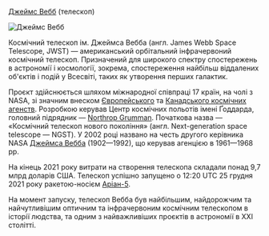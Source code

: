 [Джеймс Вебб](https://uk.wikipedia.org/wiki/Джеймс_Вебб_(телескоп)#cite_note-3) (телескоп)

![Джеймс Вебб](https://upload.wikimedia.org/wikipedia/commons/thumb/3/3a/2294_Mission_Posters_Webb_English-1200.jpg/300px-2294_Mission_Posters_Webb_English-1200.jpg "телескоп")

Космічний телескоп ім. Джеймса Вебба (англ. James Webb Space Telescope, JWST) — американський орбітальний інфрачервоний космічний телескоп. Призначений для широкого спектру спостережень в астрономії і космології, зокрема, спостереження найбільш віддалених об'єктів і подій у Всесвіті, таких як утворення перших галактик.

Проєкт здійснюється шляхом міжнародної співпраці 17 країн, на чолі з NASA, зі значним внеском [Європейського](https://uk.wikipedia.org/wiki/Європейське_космічне_агентство) та [Канадського космічних агенств](https://uk.wikipedia.org/wiki/Канадське_космічне_агентство). Розробкою керував Центр космічних польотів імені Ґоддарда, головний підрядник — [Northrop Grumman](https://uk.wikipedia.org/wiki/Northrop_Grumman). Початкова назва — «Космічний телескоп нового покоління» (англ. Next-generation space telescope — NGST). У 2002 році названо на честь другого керівника NASA [Джеймса Вебба](https://uk.wikipedia.org/wiki/Джеймс_Вебб) (1902—1992), що керував агенцією в 1961—1968 рр.

На кінець 2021 року витрати на створення телескопа складали понад 9,7 млрд доларів США. Телескоп успішно запущено о 12:20 UTC 25 грудня 2021 року ракетою-носієм [Аріан-5](https://uk.wikipedia.org/wiki/Ariane_5).

На момент запуску, телескоп Вебба був найбільшим, найдорожчим та найчутливішим оптичним та інфрачервоним космічним телескопом в історії людства, та одним з найважливіших проєктів в астрономії в XXI столітті.
